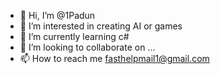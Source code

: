 - 👋 Hi, I’m @1Padun
- 👀 I’m interested in creating AI or games
- 🌱 I’m currently learning c#
- 💞️ I’m looking to collaborate on ...
- 📫 How to reach me fasthelpmail1@gmail.com

<!---
1Padun/1Padun is a ✨ special ✨ repository because its `README.md` (this file) appears on your GitHub profile.
You can click the Preview link to take a look at your changes.
--->
